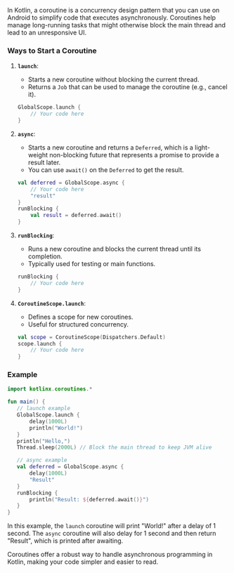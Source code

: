 In Kotlin, a coroutine is a concurrency design pattern that you can use on Android to simplify code that executes asynchronously. Coroutines help manage long-running tasks that might otherwise block the main thread and lead to an unresponsive UI.

### Ways to Start a Coroutine

1. **`launch`**:
   - Starts a new coroutine without blocking the current thread.
   - Returns a `Job` that can be used to manage the coroutine (e.g., cancel it).
   ```kotlin
   GlobalScope.launch {
       // Your code here
   }
   ```

2. **`async`**:
   - Starts a new coroutine and returns a `Deferred`, which is a light-weight non-blocking future that represents a promise to provide a result later.
   - You can use `await()` on the `Deferred` to get the result.
   ```kotlin
   val deferred = GlobalScope.async {
       // Your code here
       "result"
   }
   runBlocking {
       val result = deferred.await()
   }
   ```

3. **`runBlocking`**:
   - Runs a new coroutine and blocks the current thread until its completion.
   - Typically used for testing or main functions.
   ```kotlin
   runBlocking {
       // Your code here
   }
   ```

4. **`CoroutineScope.launch`**:
   - Defines a scope for new coroutines.
   - Useful for structured concurrency.
   ```kotlin
   val scope = CoroutineScope(Dispatchers.Default)
   scope.launch {
       // Your code here
   }
   ```

### Example

```kotlin
import kotlinx.coroutines.*

fun main() {
   // launch example
   GlobalScope.launch {
       delay(1000L)
       println("World!")
   }
   println("Hello,")
   Thread.sleep(2000L) // Block the main thread to keep JVM alive

   // async example
   val deferred = GlobalScope.async {
       delay(1000L)
       "Result"
   }
   runBlocking {
       println("Result: ${deferred.await()}")
   }
}
```

In this example, the `launch` coroutine will print "World!" after a delay of 1 second. The `async` coroutine will also delay for 1 second and then return "Result", which is printed after awaiting.

Coroutines offer a robust way to handle asynchronous programming in Kotlin, making your code simpler and easier to read.